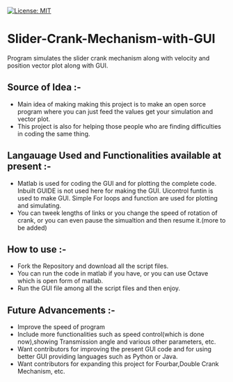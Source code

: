 [![License: MIT](https://img.shields.io/badge/License-MIT-yellow.svg)](https://opensource.org/licenses/MIT)

# Slider-Crank-Mechanism-with-GUI
Program simulates the slider crank mechanism along with velocity and position vector plot along with GUI.

## Source of Idea :-
- Main idea of making making this project is to make an open sorce program where you can just feed the values get your simulation and vector plot. 
- This project is also for helping those people who are finding difficulties in coding the same thing.

## Langauage Used and Functionalities available at present :- 
- Matlab is used for coding the GUI and for plotting the complete code. Inbuilt GUIDE is not used here for making the GUI. Uicontrol funtin is used to make GUI. Simple For loops and function are used for plotting and simulating.
- You can tweek lengths of links or you change the speed of rotation of crank, or you can even pause the simualtion and then resume it.(more to be added)

## How to use :-
- Fork the Repository and download all the script files.
- You can run the code in matlab if you have, or you can use Octave which is open form of matlab.
- Run the GUI file among all the script files and then enjoy.

## Future Advancements :- 
- Improve the speed of program
- Include more functionalities such as speed control(which is done now),showing Transmission angle and various other parameters, etc.
- Want contributors for improving the present GUI code and for using better GUI providing languages such as Python or Java.
- Want contributors for expanding this project for Fourbar,Double Crank Mechanism, etc.

